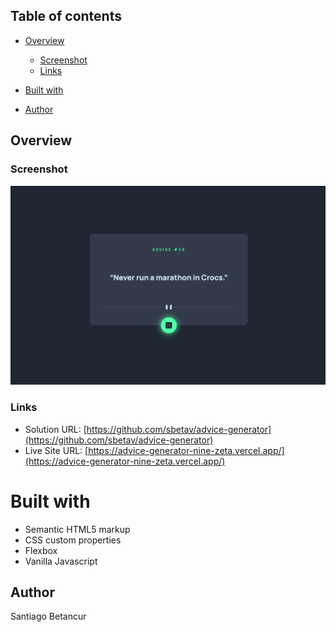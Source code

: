 ## Table of contents

- [Overview](#overview)
  - [Screenshot](#screenshot)
  - [Links](#links)

- [Built with](#built-with)

- [Author](#author)

## Overview

### Screenshot

![](./screenshot.png)

### Links

- Solution URL: [https://github.com/sbetav/advice-generator](https://github.com/sbetav/advice-generator)
- Live Site URL: [https://advice-generator-nine-zeta.vercel.app/](https://advice-generator-nine-zeta.vercel.app/)

# Built with

- Semantic HTML5 markup
- CSS custom properties
- Flexbox
- Vanilla Javascript

## Author

Santiago Betancur
